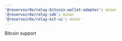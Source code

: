 ```yaml
---
'@reservoir0x/relay-bitcoin-wallet-adapter': minor
'@reservoir0x/relay-sdk': minor
'@reservoir0x/relay-kit-ui': minor
---
```


Bitcoin support
